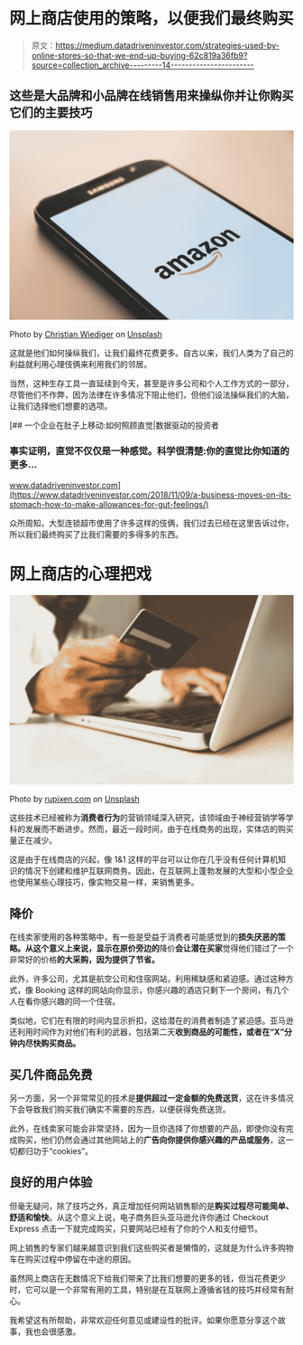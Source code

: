 # 网上商店使用的策略，以便我们最终购买

> 原文：<https://medium.datadriveninvestor.com/strategies-used-by-online-stores-so-that-we-end-up-buying-62c819a36fb9?source=collection_archive---------14----------------------->

## 这些是大品牌和小品牌在线销售用来操纵你并让你购买它们的主要技巧

![](img/ced2d459c4eee302cf0814e494d9ef87.png)

Photo by [Christian Wiediger](https://unsplash.com/@christianw?utm_source=medium&utm_medium=referral) on [Unsplash](https://unsplash.com?utm_source=medium&utm_medium=referral)

这就是他们如何操纵我们，让我们最终花费更多。自古以来，我们人类为了自己的利益就利用心理伎俩来利用我们的邻居。

当然，这种生存工具一直延续到今天，甚至是许多公司和个人工作方式的一部分，尽管他们不作弊，因为法律在许多情况下阻止他们，但他们设法操纵我们的大脑，让我们选择他们想要的选项。

[](https://www.datadriveninvestor.com/2018/11/09/a-business-moves-on-its-stomach-how-to-make-allowances-for-gut-feelings/) [## 一个企业在肚子上移动:如何照顾直觉|数据驱动的投资者

### 事实证明，直觉不仅仅是一种感觉。科学很清楚:你的直觉比你知道的更多…

www.datadriveninvestor.com](https://www.datadriveninvestor.com/2018/11/09/a-business-moves-on-its-stomach-how-to-make-allowances-for-gut-feelings/) 

众所周知，大型连锁超市使用了许多这样的伎俩，我们过去已经在这里告诉过你，所以我们最终购买了比我们需要的多得多的东西。

# 网上商店的心理把戏

![](img/ff4ed4e11eb83637cfba51ca744391e1.png)

Photo by [rupixen.com](https://unsplash.com/@rupixen?utm_source=medium&utm_medium=referral) on [Unsplash](https://unsplash.com?utm_source=medium&utm_medium=referral)

这些技术已经被称为**消费者行为**的营销领域深入研究，该领域由于神经营销学等学科的发展而不断进步。然而，最近一段时间，由于在线商务的出现，实体店的购买量正在减少。

这是由于在线商店的兴起，像 1&1 这样的平台可以让你在几乎没有任何计算机知识的情况下创建和维护互联网商务。因此，在互联网上蓬勃发展的大型和小型企业也使用某些心理技巧，像实物交易一样，来销售更多。

## **降价**

在线卖家使用的各种策略中，有一些是受益于消费者可能感觉到的**损失厌恶的策略。从这个意义上来说，显示在原价旁边的**降价**会让潜在买家**觉得他们错过了一个非常好的价格**的大采购，因为提供了节省。**

此外，许多公司，尤其是航空公司和住宿网站，利用稀缺感和紧迫感。通过这种方式，像 Booking 这样的网站向你显示，你感兴趣的酒店只剩下一个房间，有几个人在看你感兴趣的同一个住宿。

类似地，它们在有限的时间内显示折扣，这给潜在的消费者制造了紧迫感。亚马逊还利用时间作为对他们有利的武器，包括第二天**收到商品的可能性，或者在“X”分钟内尽快购买商品。**

## **买几件商品免费**

另一方面，另一个非常常见的技术是**提供超过一定金额的免费送货**，这在许多情况下会导致我们购买我们确实不需要的东西，以便获得免费送货。

此外，在线卖家可能会非常坚持，因为一旦你选择了你想要的产品，即使你没有完成购买，他们仍然会通过其他网站上的**广告向你提供你感兴趣的产品或服务**，这一切都归功于“cookies”。

## **良好的用户体验**

但毫无疑问，除了技巧之外，真正增加任何网站销售额的是**购买过程尽可能简单、舒适和愉快**。从这个意义上说，电子商务巨头亚马逊允许你通过 Checkout Express 点击一下就完成购买，只要网站已经有了你的个人和支付细节。

网上销售的专家们越来越意识到我们这些购买者是懒惰的，这就是为什么许多购物车在购买过程中停留在中途的原因。

虽然网上商店在无数情况下给我们带来了比我们想要的更多的钱，但当花费更少时，它可以是一个非常有用的工具，特别是在互联网上遵循省钱的技巧并经常有耐心。

我希望这有所帮助，非常欢迎任何意见或建设性的批评。如果你愿意分享这个故事，我也会很感激。